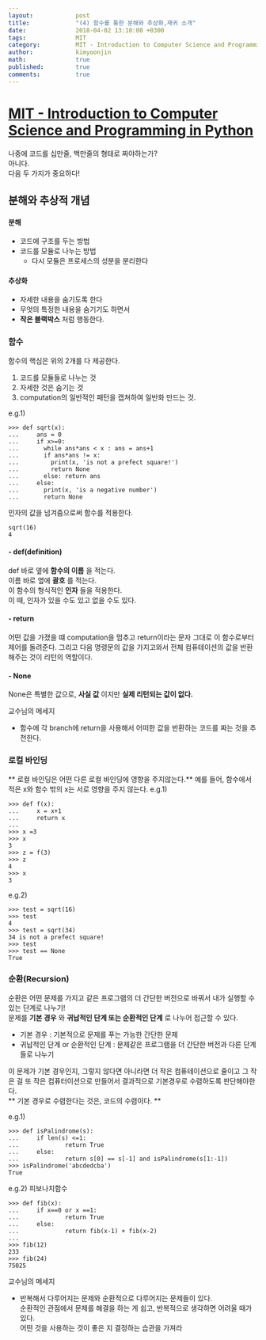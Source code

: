 ```yaml
---
layout:            post
title:             "(4) 함수를 통한 분해와 추상화,재귀 소개"
date:              2018-04-02 13:10:00 +0300
tags:              MIT
category:          MIT - Introduction to Computer Science and Programming in Python
author:            kimyoonjin
math:              true
published:         true
comments:          true
---
```

# [MIT - Introduction to Computer Science and Programming in Python](https://www.inflearn.com/course/mit-%EA%B3%B5%EA%B0%9C%EA%B0%95%EC%A2%8C-python/)  

나중에 코드를 십만줄, 백만줄의 형태로 짜야하는가?  
아니다.  
다음 두 가지가 중요하다!
## 분해와 추상적 개념
#### 분해
- 코드에 구조를 두는 방법
- 코드를 모듈로 나누는 방법
  - 다시 모듈은 프로세스의 성분을 분리한다

#### 추상화
- 자세한 내용을 숨기도록 한다
- 무엇의 특정한 내용을 숨기기도 하면서
- **작은 블랙박스** 처럼 행동한다.

### 함수
함수의 핵심은 위의 2개를 다 제공한다.
1. 코드를 모듈들로 나누는 것
2. 자세한 것은 숨기는 것
3. computation의 일반적인 패턴을 캡쳐하여 일반화 만드는 것.

e.g.1)
```
>>> def sqrt(x):
...     ans = 0
...     if x>=0:
...       while ans*ans < x : ans = ans+1
...       if ans*ans != x:
...         print(x, 'is not a prefect square!')
...         return None
...       else: return ans
...     else:
...       print(x, 'is a negative number')
...       return None

```
인자의 값을 넘겨줌으로써 함수를 적용한다.
```
sqrt(16)
4
```
#### - def(definition)
def 바로 옆에 **함수의 이름** 을 적는다.  
이름 바로 옆에 **괄호** 를 적는다.  
이 함수의 형식적인 **인자** 들을 적용한다.  
이 때, 인자가 있을 수도 있고 없을 수도 있다.
#### - return
어떤 값을 가졌을 떄 computation을 멈추고 return이라는 문자 그대로 이 함수로부터 제어를 돌려준다.
그리고 다음 명령문의 값을 가지고와서 전체 컴퓨테이션의 값을 반환해주는 것이 리턴의 역할이다.
#### - None
None은 특별한 값으로, **사실 값** 이지만 **실제 리턴되는 값이 없다.**

교수님의 메세지
- 함수에 각 branch에 return을 사용해서 어떠한 값을 반환하는 코드를 짜는 것을 추천한다.

### 로컬 바인딩
** 로컬 바인딩은 어떤 다른 로컬 바인딩에 영향을 주지않는다.**  예를 들어, 함수에서 적은 x와 함수 밖의 x는 서로 영향을 주지 않는다.
e.g.1)
```
>>> def f(x):
...     x = x+1
...     return x
...
>>> x =3
>>> x
3
>>> z = f(3)
>>> z
4
>>> x
3
```
e.g.2)
```
>>> test = sqrt(16)
>>> test
4
>>> test = sqrt(34)
34 is not a prefect square!
>>> test
>>> test == None
True
```
### 순환(Recursion)
순환은 어떤 문제를 가지고 같은 프로그램의 더 간단한 버전으로 바꿔서 내가 실행할 수 있는 단계로 나누기!  
문제를 **기본 경우** 와 **귀납적인 단계 또는 순환적인 단계** 로 나누어 접근할 수 있다.
- 기본 경우 : 기본적으로 문제를 푸는 가능한 간단한 문제  
- 귀납적인 단계 or 순환적인 단계 : 문제같은 프로그램을 더 간단한 버전과 다른 단계들로 나누기

이 문제가 기본 경우인지, 그렇지 않다면 아니라면 더 작은 컴퓨테이션으로 줄이고 그 작은 걸 또 작은 컴퓨터이션으로 만들어서 결과적으로 기본경우로 수렴하도록 판단해야한다.  
** 기본 경우로 수렴한다는 것은, 코드의 수렴이다. **

e.g.1)
```
>>> def isPalindrome(s):
...     if len(s) <=1:
...             return True
...     else:
...             return s[0] == s[-1] and isPalindrome(s[1:-1])
>>> isPalindrome('abcdedcba')
True
```
e.g.2) 피보나치함수
```
>>> def fib(x):
...     if x==0 or x ==1:
...             return True
...     else:
...             return fib(x-1) + fib(x-2)
...
>>> fib(12)
233
>>> fib(24)
75025
```
교수님의 메세지
- 반복해서 다루어지는 문제와 순환적으로 다루어지는 문제들이 있다.  
순환적인 관점에서 문제를 해결을 하는 게 쉽고, 반복적으로 생각하면 어려울 때가 있다.  
어떤 것을 사용하는 것이 좋은 지 결정하는 습관을 가져라
